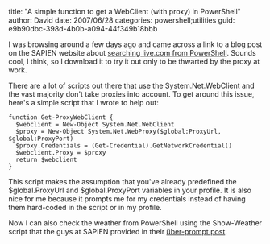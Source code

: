 
title: "A simple function to get a WebClient (with proxy) in PowerShell"
author: David
date: 2007/06/28
categories: powershell;utilities
guid: e9b90dbc-398d-4b0b-a094-44f349b18bbb

I was browsing around a few days ago and came across a link to a blog post on the SAPIEN website about [searching live.com from PowerShell](http://blog.sapien.com/current/2007/5/7/live-search-in-windows-powershell.html). Sounds cool, I think, so I download it to try it out only to be thwarted by the proxy at work. 

There are a lot of scripts out there that use the System.Net.WebClient and the vast majority don't take proxies into account. To get around this issue, here's a simple script that I wrote to help out:

    function Get-ProxyWebClient {
      $webclient = New-Object System.Net.WebClient
      $proxy = New-Object System.Net.WebProxy($global:ProxyUrl, $global:ProxyPort)
      $proxy.Credentials = (Get-Credential).GetNetworkCredential()
      $webclient.Proxy = $proxy
      return $webclient
    }

This script makes the assumption that you've already predefined the $global.ProxyUrl and $global.ProxyPort variables in your profile. It is also nice for me because it prompts me for my credentials instead of having them hard-coded in the script or in my profile. 

Now I can also check the weather from PowerShell using the Show-Weather script that the guys at SAPIEN provided in their [&#252;ber-prompt post](http://blog.sapien.com/current/2007/6/13/one-prompt-to-rule-them-all.html).

